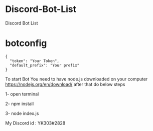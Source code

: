 # Discord-Bot-List
Discord Bot List

# botconfig 
```
{
  "token": "Your Token",
  "default_prefix": "Your prefix"
}
```
To start Bot
You need to have node.js downloaded on your computer
https://nodejs.org/en/download/
 after that do below steps

1- open terminal

2- npm install

3- node index.js

My Discord id : YK303#2828
